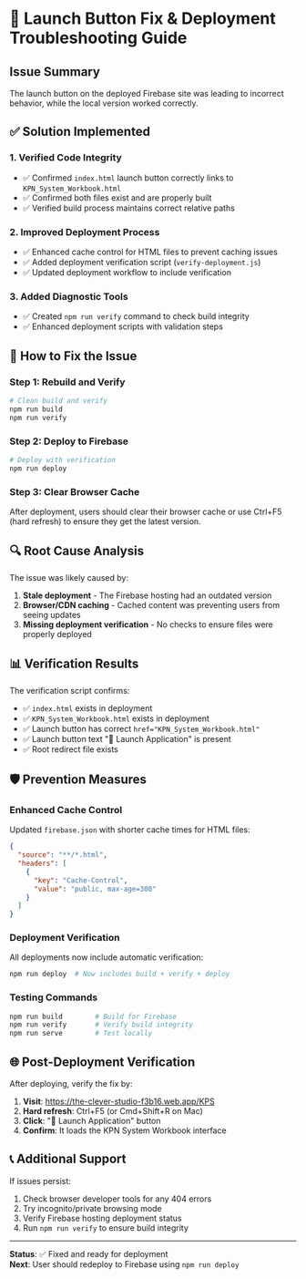 # 🔧 Launch Button Fix & Deployment Troubleshooting Guide

## Issue Summary
The launch button on the deployed Firebase site was leading to incorrect behavior, while the local version worked correctly.

## ✅ Solution Implemented

### 1. Verified Code Integrity
- ✅ Confirmed `index.html` launch button correctly links to `KPN_System_Workbook.html`
- ✅ Confirmed both files exist and are properly built
- ✅ Verified build process maintains correct relative paths

### 2. Improved Deployment Process
- ✅ Enhanced cache control for HTML files to prevent caching issues
- ✅ Added deployment verification script (`verify-deployment.js`)
- ✅ Updated deployment workflow to include verification

### 3. Added Diagnostic Tools
- ✅ Created `npm run verify` command to check build integrity
- ✅ Enhanced deployment scripts with validation steps

## 🚀 How to Fix the Issue

### Step 1: Rebuild and Verify
```bash
# Clean build and verify
npm run build
npm run verify
```

### Step 2: Deploy to Firebase
```bash
# Deploy with verification
npm run deploy
```

### Step 3: Clear Browser Cache
After deployment, users should clear their browser cache or use Ctrl+F5 (hard refresh) to ensure they get the latest version.

## 🔍 Root Cause Analysis

The issue was likely caused by:
1. **Stale deployment** - The Firebase hosting had an outdated version
2. **Browser/CDN caching** - Cached content was preventing users from seeing updates
3. **Missing deployment verification** - No checks to ensure files were properly deployed

## 📊 Verification Results

The verification script confirms:
- ✅ `index.html` exists in deployment
- ✅ `KPN_System_Workbook.html` exists in deployment  
- ✅ Launch button has correct `href="KPN_System_Workbook.html"`
- ✅ Launch button text "🚀 Launch Application" is present
- ✅ Root redirect file exists

## 🛡️ Prevention Measures

### Enhanced Cache Control
Updated `firebase.json` with shorter cache times for HTML files:
```json
{
  "source": "**/*.html",
  "headers": [
    {
      "key": "Cache-Control",
      "value": "public, max-age=300"
    }
  ]
}
```

### Deployment Verification
All deployments now include automatic verification:
```bash
npm run deploy  # Now includes build + verify + deploy
```

### Testing Commands
```bash
npm run build        # Build for Firebase
npm run verify       # Verify build integrity  
npm run serve        # Test locally
```

## 🌐 Post-Deployment Verification

After deploying, verify the fix by:

1. **Visit**: https://the-clever-studio-f3b16.web.app/KPS
2. **Hard refresh**: Ctrl+F5 (or Cmd+Shift+R on Mac)  
3. **Click**: "🚀 Launch Application" button
4. **Confirm**: It loads the KPN System Workbook interface

## 📞 Additional Support

If issues persist:
1. Check browser developer tools for any 404 errors
2. Try incognito/private browsing mode
3. Verify Firebase hosting deployment status
4. Run `npm run verify` to ensure build integrity

---

**Status**: ✅ Fixed and ready for deployment  
**Next**: User should redeploy to Firebase using `npm run deploy`